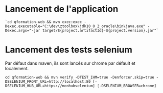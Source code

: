 # Lancement de l'application

	`cd qformation-web && mvn exec:exec -Dexec.executable="C:\dev\ztoolbox\jdk10_0_2_oracle\bin\java.exe" -Dexec.args="-jar target/${project.artifactId}-${project.version}.jar"`

# Lancement des tests selenium

Par défaut dans maven, ils sont lancés sur chrome par défault et localement.

	cd qformation-web && mvn verify -DTEST_IHM=true -Denforcer.skip=true -DSELENIUM_FRONT_URL=http://localhost:80 [-DSELENIUM_HUB_URL=https://monhubselenium] [-DSELENIUM_BROWSER=chrome]
	